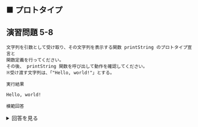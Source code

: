 ## ■ プロトタイプ

## 演習問題 5-8

```
文字列を引数として受け取り、その文字列を表示する関数 printString のプロトタイプ宣言と
関数定義を行ってください。
その後、 printString 関数を呼び出して動作を確認してください。
※受け渡す文字列は、「"Hello, world!"」とする。
```

`実行結果`

```
Hello, world!
```

`模範回答`
<details>
<summary>回答を見る</summary>

```c
#include <stdio.h>

void printString(char str[]); // プロトタイプ宣言

main()
{
    char message[] = "Hello, world!";
    printString(message);
}

void printString(char str[]) { // 関数定義
    printf("%s\n", str);
}
```
</details>